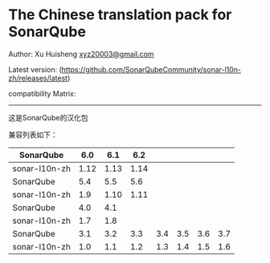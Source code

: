 The Chinese translation pack for SonarQube
=======

Author: Xu Huisheng <xyz20003@gmail.com>

Latest version: (https://github.com/SonarQubeCommunity/sonar-l10n-zh/releases/latest)

compatibility Matrix: 

---

这是SonarQube的汉化包

兼容列表如下：

SonarQube     |6.0 |6.1 |6.2 |    |   |   |   |
--------------|----|----|----|----|---|---|---|
sonar-l10n-zh |1.12|1.13|1.14|    |   |   |   |
SonarQube     |5.4 |5.5 |5.6 |    |   |   |   |
sonar-l10n-zh |1.9 |1.10|1.11|    |   |   |   |
SonarQube     |4.0 |4.1 |    |    |   |   |   |
sonar-l10n-zh |1.7 |1.8 |    |    |   |   |   |
SonarQube     |3.1 |3.2 |3.3 |3.4 |3.5|3.6|3.7|
sonar-l10n-zh |1.0 |1.1 |1.2 |1.3 |1.4|1.5|1.6|

